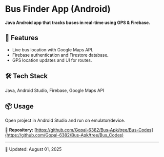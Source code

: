 # Bus Finder App (Android)

**Java Android app that tracks buses in real-time using GPS & Firebase.**

## 🚀 Features
- Live bus location with Google Maps API.
- Firebase authentication and Firestore database.
- GPS location updates and UI for routes.

## 🛠️ Tech Stack
Java, Android Studio, Firebase, Google Maps API

## 📦 Usage
Open project in Android Studio and run on emulator/device.

📂 **Repository:** [https://github.com/Gopal-6382/Bus-Apk/tree/Bus-Codes](https://github.com/Gopal-6382/Bus-Apk/tree/Bus_Codes)

---
📅 Updated: August 01, 2025
